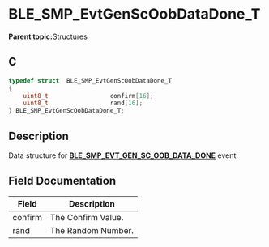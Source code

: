 # BLE\_SMP\_EvtGenScOobDataDone\_T

**Parent topic:**[Structures](GUID-636B185D-E80D-4839-A443-EF1750F1D2B1.md)

## C

```c
typedef struct  BLE_SMP_EvtGenScOobDataDone_T
{
    uint8_t                 confirm[16];
    uint8_t                 rand[16];
} BLE_SMP_EvtGenScOobDataDone_T;
```

## Description

Data structure for **[BLE\_SMP\_EVT\_GEN\_SC\_OOB\_DATA\_DONE](GUID-184B99E4-8C26-4312-8593-3EE58F9E842B.md)** event.

## Field Documentation

|Field|Description|
|-----|-----------|
|confirm|The Confirm Value.|
|rand|The Random Number.|

